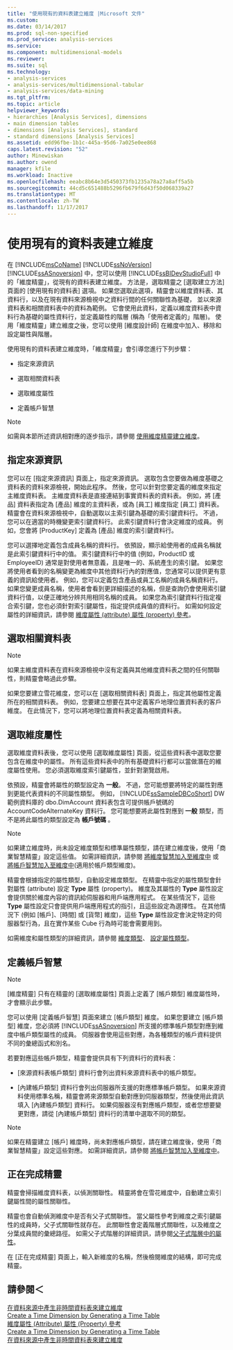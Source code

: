 ```yaml
---
title: "使用現有的資料表建立維度 |Microsoft 文件"
ms.custom: 
ms.date: 03/14/2017
ms.prod: sql-non-specified
ms.prod_service: analysis-services
ms.service: 
ms.component: multidimensional-models
ms.reviewer: 
ms.suite: sql
ms.technology:
- analysis-services
- analysis-services/multidimensional-tabular
- analysis-services/data-mining
ms.tgt_pltfrm: 
ms.topic: article
helpviewer_keywords:
- hierarchies [Analysis Services], dimensions
- main dimension tables
- dimensions [Analysis Services], standard
- standard dimensions [Analysis Services]
ms.assetid: edd96fbe-1b1c-445a-95d6-7a025e0ee868
caps.latest.revision: "52"
author: Minewiskan
ms.author: owend
manager: kfile
ms.workload: Inactive
ms.openlocfilehash: eeabc8b64e3d5450373fb1235a78a27a8aff5a5b
ms.sourcegitcommit: 44cd5c651488b5296fb679f6d43f50d068339a27
ms.translationtype: MT
ms.contentlocale: zh-TW
ms.lasthandoff: 11/17/2017
---
```

# <a name="create-a-dimension-by-using-an-existing-table"></a>使用現有的資料表建立維度
  在 [!INCLUDE[msCoName](../../includes/msconame-md.md)] [!INCLUDE[ssNoVersion](../../includes/ssnoversion-md.md)] [!INCLUDE[ssASnoversion](../../includes/ssasnoversion-md.md)] 中，您可以使用 [!INCLUDE[ssBIDevStudioFull](../../includes/ssbidevstudiofull-md.md)] 中的「維度精靈」，從現有的資料表建立維度。 方法是，選取精靈之 [選取建立方法] 頁面的 [使用現有的資料表] 選項。 如果您選取此選項，精靈會以維度資料表、其資料行，以及在現有資料來源檢視中之資料行間的任何關聯性為基礎， 並以來源資料表和相關資料表中的資料為範例。 它會使用此資料，定義以維度資料表中資料行為基礎的屬性資料行，並定義屬性的階層 (稱為「使用者定義的」階層)。 使用「維度精靈」建立維度之後，您可以使用 [維度設計師] 在維度中加入、移除和設定屬性與階層。  
  
 使用現有的資料表建立維度時，「維度精靈」會引導您進行下列步驟：  
  
-   指定來源資訊  
  
-   選取相關資料表  
  
-   選取維度屬性  
  
-   定義帳戶智慧  
  
> [!NOTE]  
>  如需與本節所述資訊相對應的逐步指示，請參閱 [使用維度精靈建立維度](../../analysis-services/multidimensional-models/create-a-dimension-using-the-dimension-wizard.md)。  
  
## <a name="specifying-the-source-information"></a>指定來源資訊  
 您可以在 [指定來源資訊] 頁面上，指定來源資訊。 選取包含您要做為維度基礎之資料表的資料來源檢視，開始此程序。 然後，您可以針對您要定義的維度來指定主維度資料表。 主維度資料表是直接連結到事實資料表的資料表。 例如，將 [產品] 資料表指定為 [產品] 維度的主資料表，或為 [員工] 維度指定 [員工] 資料表。 精靈會在資料來源檢視中，自動選取以主索引鍵為基礎的索引鍵資料行。 不過，您可以在適當的時機變更索引鍵資料行。 此索引鍵資料行會決定維度的成員。 例如，您會將 [ProductKey] 定義為 [產品] 維度的索引鍵資料行。  
  
 您可以選擇地定義包含成員名稱的資料行。 依預設，顯示給使用者的成員名稱就是此索引鍵資料行中的值。 索引鍵資料行中的值 (例如，ProductID 或 EmployeeID) 通常是對使用者無意義，且是唯一的、系統產生的索引鍵。 如果您將使用者看到的名稱變更為維度中其他資料行內的對應值，您通常可以提供更有意義的資訊給使用者。 例如，您可以定義包含產品或員工名稱的成員名稱資料行。 如果您變更成員名稱，使用者會看到更詳細描述的名稱，但是查詢仍會使用索引鍵資料行值，以便正確地分辨共用相同名稱的成員。 如果您為索引鍵資料行指定複合索引鍵，您也必須針對索引鍵屬性，指定提供成員值的資料行。 如需如何設定屬性的詳細資訊，請參閱 [維度屬性 (attribute) 屬性 (property) 參考](../../analysis-services/multidimensional-models/dimension-attribute-properties-reference.md)。  
  
## <a name="selecting-related-tables"></a>選取相關資料表  
  
> [!NOTE]  
>  如果主維度資料表在資料來源檢視中沒有定義與其他維度資料表之間的任何關聯性，則精靈會略過此步驟。  
  
 如果您要建立雪花維度，您可以在 [選取相關資料表] 頁面上，指定其他屬性定義所在的相關資料表。 例如，您要建立想要在其中定義客戶地理位置資料表的客戶維度。 在此情況下，您可以將地理位置資料表定義為相關資料表。  
  
## <a name="selecting-dimension-attributes"></a>選取維度屬性  
 選取維度資料表後，您可以使用 [選取維度屬性] 頁面，從這些資料表中選取您要包含在維度中的屬性。 所有這些資料表中的所有基礎資料行都可以當做潛在的維度屬性使用。 您必須選取維度索引鍵屬性，並針對瀏覽啟用。  
  
 依預設，精靈會將屬性的類型設定為 **一般**。 不過，您可能想要將特定的屬性對應到更能代表資料的不同屬性類型。 例如， [!INCLUDE[ssSampleDBCoShort](../../includes/sssampledbcoshort-md.md)] DW 範例資料庫的 dbo.DimAccount 資料表包含可提供帳戶號碼的 AccountCodeAlternateKey 資料行。 您可能想要將此屬性對應到 **一般** 類型，而不是將此屬性的類型設定為 **帳戶號碼** 。  
  
> [!NOTE]  
>  如果建立維度時，尚未設定維度類型和標準屬性類型，請在建立維度後，使用「商業智慧精靈」設定這些值。 如需詳細資訊，請參閱 [將維度智慧加入至維度中](../../analysis-services/multidimensional-models/bi-wizard-add-dimension-intelligence-to-a-dimension.md) 或 [將帳戶智慧加入至維度中](../../analysis-services/multidimensional-models/bi-wizard-add-account-intelligence-to-a-dimension.md)(適用於帳戶類型維度)。  
  
 精靈會根據指定的屬性類型，自動設定維度類型。 在精靈中指定的屬性類型會針對屬性 (attribute) 設定 **Type** 屬性 (property)。 維度及其屬性的 **Type** 屬性設定會提供關於維度內容的資訊給伺服器和用戶端應用程式。 在某些情況下，這些 **Type** 屬性設定只會提供用戶端應用程式的指引，且這些設定為選擇性。 在其他情況下 (例如 [帳戶]、[時間] 或 [貨幣] 維度)，這些 **Type** 屬性設定會決定特定的伺服器型行為，且在實作某些 Cube 行為時可能會需要用到。  
  
 如需維度和屬性類型的詳細資訊，請參閱 [維度類型](../../analysis-services/multidimensional-models-olap-logical-dimension-objects/database-dimension-properties-types.md)、 [設定屬性類型](../../analysis-services/multidimensional-models/attribute-properties-configure-attribute-types.md)。  
  
## <a name="defining-account-intelligence"></a>定義帳戶智慧  
  
> [!NOTE]  
>  [維度精靈] 只有在精靈的 [選取維度屬性] 頁面上定義了 [帳戶類型] 維度屬性時，才會顯示此步驟。  
  
 您可以使用 [定義帳戶智慧] 頁面來建立 [帳戶類型] 維度。 如果您要建立 [帳戶類型] 維度，您必須將 [!INCLUDE[ssASnoversion](../../includes/ssasnoversion-md.md)] 所支援的標準帳戶類型對應到維度中帳戶類型屬性的成員。 伺服器會使用這些對應，為各種類型的帳戶資料提供不同的彙總函式和別名。  
  
 若要對應這些帳戶類型，精靈會提供具有下列資料行的資料表：  
  
-   [來源資料表帳戶類型] 資料行會列出資料來源資料表中的帳戶類型。  
  
-   [內建帳戶類型] 資料行會列出伺服器所支援的對應標準帳戶類型。 如果來源資料使用標準名稱，精靈會將來源類型自動對應到伺服器類型，然後使用此資訊填入 [內建帳戶類型] 資料行。 如果伺服器沒有對應帳戶類型，或者您想要變更對應，請從 [內建帳戶類型] 資料行的清單中選取不同的類型。  
  
> [!NOTE]  
>  如果在精靈建立 [帳戶] 維度時，尚未對應帳戶類型，請在建立維度後，使用「商業智慧精靈」設定這些對應。 如需詳細資訊，請參閱 [將帳戶智慧加入至維度中](../../analysis-services/multidimensional-models/bi-wizard-add-account-intelligence-to-a-dimension.md)。  
  
## <a name="completing-the-wizard"></a>正在完成精靈  
 精靈會掃描維度資料表，以偵測關聯性。 精靈將會在雪花維度中，自動建立索引鍵屬性間的屬性關聯性。  
  
 精靈也會自動偵測維度中是否有父子式關聯性。 當父屬性參考到維度之索引鍵屬性的成員時，父子式關聯性就存在。 此關聯性會定義階層式關聯性，以及維度之分葉成員間的彙總路徑。 如需父子式階層的詳細資訊，請參閱[父子式階層中的屬性](../../analysis-services/multidimensional-models/parent-child-dimension-attributes.md)。  
  
 在 [正在完成精靈] 頁面上，輸入新維度的名稱，然後檢閱維度的結構，即可完成精靈。  
  
## <a name="see-also"></a>請參閱＜  
 [在資料來源中產生非時間資料表來建立維度](../../analysis-services/multidimensional-models/create-a-dimension-by-generating-a-non-time-table-in-the-data-source.md)   
 [Create a Time Dimension by Generating a Time Table](../../analysis-services/multidimensional-models/create-a-time-dimension-by-generating-a-time-table.md)   
 [維度屬性 (Attribute) 屬性 (Property) 參考](../../analysis-services/multidimensional-models/dimension-attribute-properties-reference.md)   
 [Create a Time Dimension by Generating a Time Table](../../analysis-services/multidimensional-models/create-a-time-dimension-by-generating-a-time-table.md)   
 [在資料來源中產生非時間資料表來建立維度](../../analysis-services/multidimensional-models/create-a-dimension-by-generating-a-non-time-table-in-the-data-source.md)  
  
  

